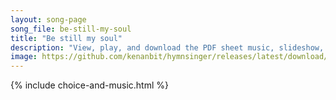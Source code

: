 ```yaml
---
layout: song-page
song_file: be-still-my-soul
title: "Be still my soul"
description: "View, play, and download the PDF sheet music, slideshow, and audio. Lyrics: Be still, my soul; the Lord is on thy side; bear patiently the cross of grief or pain; leave to thy God to order and provide; in every change he faith... english theist 4part"
image: https://github.com/kenanbit/hymnsinger/releases/latest/download/be-still-my-soul-trad.png
---
```


{% include choice-and-music.html %}